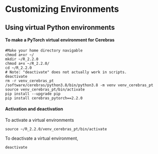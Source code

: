 # Customizing Environments

## Using virtual Python environments

#### To make a PyTorch virtual environment for Cerebras

```console
#Make your home directory navigable
chmod a+xr ~/
mkdir ~/R_2.2.0
chmod a+x ~/R_2.2.0/
cd ~/R_2.2.0
# Note: "deactivate" does not actually work in scripts.
deactivate
rm -r venv_cerebras_pt
/software/cerebras/python3.8/bin/python3.8 -m venv venv_cerebras_pt
source venv_cerebras_pt/bin/activate
pip install --upgrade pip
pip install cerebras_pytorch==2.2.0
```

<!--- No longer any TensorFlow wheel
#### To make a TensorFlow virtual environment for Cerebras
--->

#### Activation and deactivation

To activate a virtual environments

```console
source ~/R_2.2.0/venv_cerebras_pt/bin/activate
```

To deactivate a virtual environment,

```console
deactivate
```
